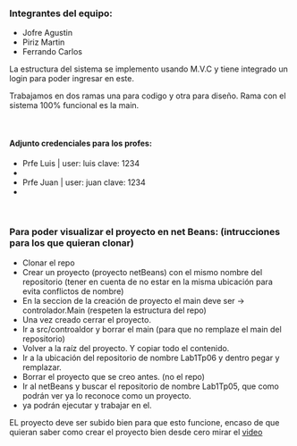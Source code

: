 <h3>Integrantes del equipo:</h3>
<ul>
    <li>Jofre Agustin</li>
    <li>Piriz Martin</li>
    <li>Ferrando Carlos</li>
    
</ul>

<p>La estructura del sistema se implemento usando M.V.C y tiene integrado un login para poder ingresar en este.</p>
<p>Trabajamos en dos ramas una para codigo y otra para diseño. Rama con el sistema 100% funcional es la main.</p>
<br/>
<h4>Adjunto credenciales para los profes:</h4>
<ul>
    <li>Prfe Luis | user: luis clave: 1234<li/>
    <li>Prfe Juan | user: juan clave: 1234<li/>
</ul>

<br/>
<h3>Para poder visualizar el proyecto en net Beans: (intrucciones para los que quieran clonar)</h3>
       <ul>
        <li>Clonar el repo</li>
        <li>Crear un proyecto (proyecto netBeans) con el mismo nombre del repositorio (tener en cuenta de no estar en la misma ubicación para evita conflictos de nombre)</li>
        <li>En la seccion de la creación de proyecto el main deve ser -> controlador.Main (respeten la estructura del repo)</li>
        <li>Una vez creado cerrar el proyecto.</li>
        <li>Ir a src/controaldor y borrar el main (para que no remplaze el main del repositorio)</li>
        <li>Volver a la raíz del proyecto. Y copiar todo el contenido.</li>
        <li>Ir a la ubicación del repositorio de nombre Lab1Tp06 y dentro pegar y remplazar.</li>
        <li>Borrar el proyecto que se creo antes. (no el repo)</li>
        <li>Ir al netBeans y buscar el repositorio de nombre Lab1Tp05, que como podrán ver ya lo reconoce como un proyecto.</li>
        <li>ya podrán  ejecutar y trabajar en el.</li>
    </ul>
<p>EL proyecto deve ser subido bien para que esto funcione, encaso de que quieran saber como crear el proyecto bien desde cero mirar el  <a href="https://youtu.be/qVdksdzAH5c"> video</a></p>      

